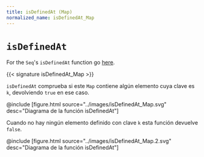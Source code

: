 ```yaml
---
title: isDefinedAt (Map)
normalized_name: isDefinedAt_Map
---
```


# `isDefinedAt`

For the `Seq`'s `isDefinedAt` function go [here](./isDefinedAt_Seq).

{{< signature isDefinedAt_Map >}}

`isDefinedAt` comprueba si este `Map` contiene algún elemento cuya clave es `k`, devolviendo `true` en ese caso.

@include [figure.html source="../images/isDefinedAt_Map.svg" desc="Diagrama de la función isDefinedAt"]

Cuando no hay ningún elemento definido con clave `k` esta función devuelve `false`.

@include [figure.html source="../images/isDefinedAt_Map.2.svg" desc="Diagrama de la función isDefinedAt"]
